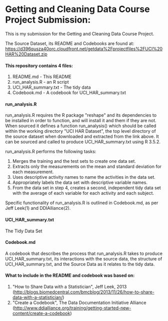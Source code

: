 # Getting and Cleaning Data Course Project Submission:

This is my submission for the Getting and Cleaning Data Course Project.

The Source Dataset, its README and Codebooks are found at: https://d396qusza40orc.cloudfront.net/getdata%2Fprojectfiles%2FUCI%20HAR%20Dataset.zip

#### This repository contains 4 files:
1. README.md - This README
2. run_analysis.R - an R script
3. UCI_HAR_summary.txt - The tidy data 
4. Codebook.md - A codebook for UCI_HAR_summary.txt

#### run_analysis.R

run_analysis.R requires the R package "reshape" and its dependencies to be installed in order to function, and will install it and them if they are not. When sourced it defines a function run_analysis() which should be called within the working directory "UCI HAR Dataset", the top level directory of the source dataset when downloaded and extracted from the link above. It can be sourced and called to produce UCI_HAR_summary.txt using R 3.5.2.

run_analysis.R performs the following tasks:

1. Merges the training and the test sets to create one data set.
2. Extracts only the measurements on the mean and standard deviation for each measurement.
3. Uses descriptive activity names to name the activities in the data set.
4. Appropriately labels the data set with descriptive variable names.
5. From the data set in step 4, creates a second, independent tidy data set with the average of each variable for each activity and each subject.

Specific functionality of run_analysis.R is outlined in Codebook.md, as per Jeff Leek(1) and DDIAlliance(2).

#### UCI_HAR_summary.txt 
The Tidy Data Set

#### Codebook.md 
A codebook that describes the process that run_analysis.R takes to produce UCI_HAR_summary.txt, its interactions with the source data, the structure of UCI_HAR_summary.txt, and the Source Data as it relates to the tidy data.

#### What to include in the README and codebook was based on:
1. "How to Share Data with a Statistician", Jeff Leek, 2013 (http://blogs.biomedcentral.com/bmcblog/2013/11/26/how-to-share-data-with-a-statistician/)
2. "Create a Codebook", The Data Documentation Initiative Alliance (http://www.ddialliance.org/training/getting-started-new-content/create-a-codebook)